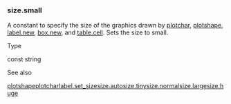 ### size.small

A constant to specify the size of the graphics drawn by [plotchar](#fun_plotchar), [plotshape](#fun_plotshape), [label.new](#fun_label.new), [box.new](#fun_box.new), and [table.cell](#fun_table.cell). Sets the size to small.

Type

const string

See also

[plotshape](#fun_plotshape)[plotchar](#fun_plotchar)[label.set\_size](#fun_label.set_size)[size.auto](#const_size.auto)[size.tiny](#const_size.tiny)[size.normal](#const_size.normal)[size.large](#const_size.large)[size.huge](#const_size.huge)
